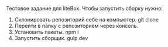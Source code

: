 Тестовое задание для liteBox.
Чтобы запустить сборку нужно: 
1. Склонировать репозиторий себе на компьютер. git clone 
2. Перейти в папку с репозиторием через консоль.
3. Установить пакеты. npm i
4. Запустить сборщик. gulp dev

